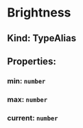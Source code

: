 # **Brightness**

## **Kind: TypeAlias**

## **Properties**:

### min: `number`

### max: `number`

### current: `number`
